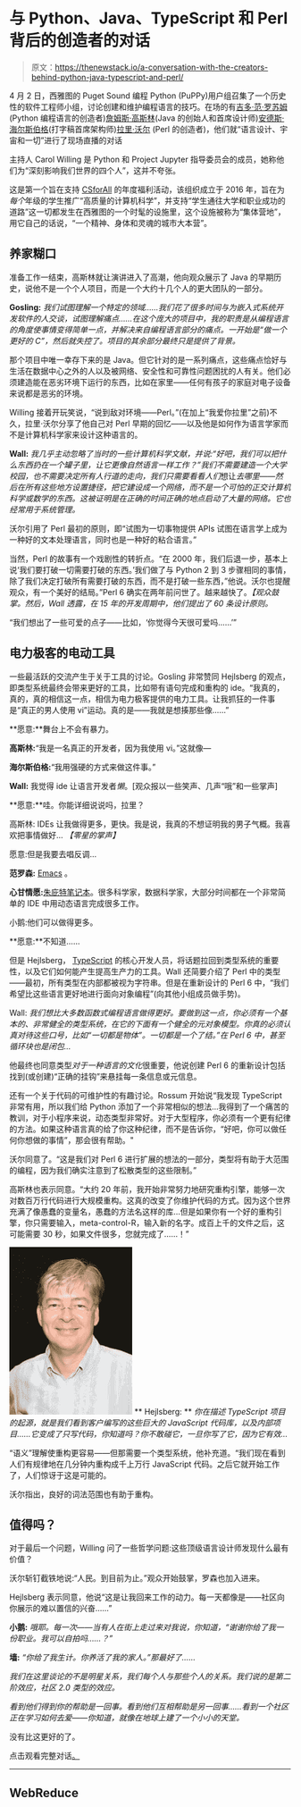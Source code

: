 # 与 Python、Java、TypeScript 和 Perl 背后的创造者的对话

> 原文：<https://thenewstack.io/a-conversation-with-the-creators-behind-python-java-typescript-and-perl/>

4 月 2 日，西雅图的 Puget Sound 编程 Python (PuPPy)用户组召集了一个历史性的软件工程师小组，讨论创建和维护编程语言的技巧。在场的有[吉多·范·罗苏姆](https://gvanrossum.github.io/)(Python 编程语言的创造者)[詹姆斯·高斯林](https://www.linkedin.com/in/jamesgosling)(Java 的创始人和首席设计师)[安德斯·海尔斯伯格](https://github.com/ahejlsberg)(打字稿首席架构师)[拉里·沃尔](http://www.wall.org/~larry/) (Perl 的创造者)，他们就“语言设计、宇宙和一切”进行了现场直播的对话

主持人 Carol Willing 是 Python 和 Project Jupyter 指导委员会的成员，她称他们为“深刻影响我们世界的四个人”，这并不夸张。

这是第一个旨在支持 [CSforAll](https://www.csforall.org/) 的年度福利活动，该组织成立于 2016 年，旨在为*每个*年级的学生推广“高质量的计算机科学”，并支持“学生通往大学和职业成功的道路”这一切都发生在西雅图的一个时髦的设施里，这个设施被称为“集体营地”，用它自己的话说，“一个精神、身体和灵魂的城市大本营”。

## 养家糊口

准备工作一结束，高斯林就让演讲进入了高潮，他向观众展示了 Java 的早期历史，说他不是一个个人项目，而是一个大约十几个人的更大团队的一部分。

**Gosling:** *我们试图理解一个特定的领域……我们花了很多时间与为嵌入式系统开发软件的人交谈，试图理解痛点……在这个庞大的项目中，我的职责是从编程语言的角度使事情变得简单一点，并解决来自编程语言部分的痛点。一开始是“做一个更好的 C”，然后就失控了。项目的其余部分最终只是提供了背景。*

那个项目中唯一幸存下来的是 Java。但它针对的是一系列痛点，这些痛点恰好与生活在数据中心之外的人以及被网络、安全性和可靠性问题困扰的人有关。他们必须建造能在恶劣环境下运行的东西，比如在家里——任何有孩子的家庭对电子设备来说都是恶劣的环境。

Willing 接着开玩笑说，“说到敌对环境——Perl。”(在加上“我爱你拉里”之前)不久，拉里·沃尔分享了他自己对 Perl 早期的回忆——以及他是如何作为语言学家而不是计算机科学家来设计这种语言的。

**Wall:** *我几乎主动忽略了当时的一些计算机科学文献，并说:“好吧，我们可以把什么东西扔在一个罐子里，让它更像自然语言一样工作？”我们不需要建造一个大学校园，也不需要决定所有人行道的走向，我们只需要看看人们*想让*去哪里——然后在所有这些地方设置捷径，把它建设成一个网络，而不是一个可怕的正交计算机科学或数学的东西。这被证明是在正确的时间正确的地点启动了大量的网络。它也经常用于系统管理。*

沃尔引用了 Perl 最初的原则，即“试图为一切事物提供 APIs 试图在语言学上成为一种好的文本处理语言，同时也是一种好的粘合语言。”

当然，Perl 的故事有一个戏剧性的转折点。“在 2000 年，我们后退一步，基本上说‘我们要打破一切需要打破的东西。’我们做了与 Python 2 到 3 步骤相同的事情，除了我们决定打破所有需要打破的东西，而不是打破一些东西，”他说。沃尔也提醒观众，有一个美好的结局。”Perl 6 确实在两年前问世了。越来越快了。*【观众鼓掌。然后，Wall 透露，在 15 年的开发周期中，他们提出了 60 条设计原则。*

“我们想出了一些可爱的点子——比如，‘你觉得今天很可爱吗……’”

## 电力极客的电动工具

一些最活跃的交流产生于关于工具的讨论。Gosling 非常赞同 Hejlsberg 的观点，即类型系统最终会带来更好的工具，比如带有语句完成和重构的 ide。“我真的，真的，真的相信这一点，相信为电力极客提供的电力工具。让我抓狂的一件事是“真正的男人使用 vi”运动。真的是——我就是想揍那些像……”

**愿意:**舞台上不会有暴力。

**高斯林:**“我是一名真正的开发者，因为我使用 vi。”这就像—

**海尔斯伯格:**“我用强硬的方式来做这件事。”

**Wall:** 我觉得 ide 让语言开发者*懒*。[观众报以一些笑声、几声“哦”和一些掌声]

**愿意:**哇。你能详细说说吗，拉里？

高斯林: IDEs 让我做得更多，更快。我是说，我真的不想证明我的男子气概。我喜欢把事情做好… *【零星的掌声】*

愿意:但是我要去唱反调…

**范罗森:** [Emacs](https://www.gnu.org/software/emacs/) 。

**心甘情愿:**[朱庇特笔记本](https://jupyter.org/)。很多科学家，数据科学家，大部分时间都在一个非常简单的 IDE 中用动态语言完成很多工作。

小鹅:他们可以做得更多。

**愿意:**不知道……

但是 Hejlsberg， [TypeScript](https://www.typescriptlang.org/) 的核心开发人员，将话题拉回到类型系统的重要性，以及它们如何能产生提高生产力的工具。Wall 还简要介绍了 Perl 中的类型——最初，所有类型在内部都被视为字符串。但是在重新设计的 Perl 6 中，“我们希望比这些语言更好地进行面向对象编程”(向其他小组成员做手势)。

Wall: *我们想比大多数函数式编程语言做得更好。要做到这一点，你必须有一个基本的、非常健全的类型系统，在它的下面有一个健全的元对象模型。你真的必须认真对待这些口号，比如“一切都是物体”。一切都是一个了结。”在 Perl 6 中，甚至循环块也是闭包…*

他最终也同意类型*对于一种语言的文化*很重要，他说创建 Perl 6 的重新设计包括找到(或创建)“正确的挂钩”来悬挂每一条信息或元信息。

还有一个关于代码的可维护性的有趣讨论。Rossum 开始说“我发现 TypeScript 非常有用，所以我们给 Python 添加了一个非常相似的想法…我得到了一个痛苦的教训，对于小程序来说，动态类型非常好。对于大型程序，你必须有一个更有纪律的方法。如果这种语言真的给了你这种纪律，而不是告诉你，“好吧，你可以做任何你想做的事情”，那会很有帮助。"

沃尔同意了。“这是我们对 Perl 6 进行扩展的想法的一部分，类型将有助于大范围的编程，因为我们确实注意到了松散类型的这些限制。”

高斯林也表示同意。“大约 20 年前，我开始非常努力地研究重构引擎，能够一次对数百万行代码进行大规模重构。这真的改变了你维护代码的方式。因为这个世界充满了像愚蠢的变量名，愚蠢的方法名这样的库…但是如果你有一个好的重构引擎，你只需要输入，meta-control-R，输入新的名字。成百上千的文件之后，这可能需要 30 秒，如果文件很多，您就完成了……！”

![ Anders_Hejlsberg by DBegley - Creative Commons via Wikipedia](img/175c3bfccac8d0f8b29634337cb724d5.png) ** Hejlsberg: ** *你在描述 TypeScript 项目的起源，就是我们看到客户编写的这些巨大的 JavaScript 代码库，以及内部项目……它变成了只写代码，你知道吗？你不敢碰它，一旦你写了它，因为它有效…*

“语义”理解使重构更容易——但那需要一个类型系统，他补充道。“我们现在看到人们有规律地在几分钟内重构成千上万行 JavaScript 代码。之后它就开始工作了，人们惊讶于这是可能的。

沃尔指出，良好的词法范围也有助于重构。

## 值得吗？

对于最后一个问题，Willing 问了一些哲学问题:这些顶级语言设计师发现什么最有价值？

沃尔斩钉截铁地说:“人民。到目前为止。”观众开始鼓掌，罗森也加入进来。

Hejlsberg 表示同意，他说“这是让我回来工作的动力。每一天都像是——社区向你展示的难以置信的兴奋……”

**小鹅:** *哦耶。每一次——当有人在街上走过来对我说，你知道，“谢谢你给了我一份职业。我可以自拍吗……？”*

**墙:** *“你给了我生计。你养活了我的家人。”那最好了……*

*我们在这里谈论的不是明星关系，我们每个人与那些个人的关系。我们说的是第二阶效应，社区 2.0 类型的效应。*

*看到他们得到你的帮助是一回事。看到他们互相帮助是另一回事……看到一个社区正在学习如何去爱——你知道，就像在地球上建了一个小小的天堂。*

没有比这更好的了。

点击观看完整对话[。](https://www.youtube.com/watch?v=csL8DLXGNlU&feature=player_embedded)

* * *

## WebReduce

<svg xmlns:xlink="http://www.w3.org/1999/xlink" viewBox="0 0 68 31" version="1.1"><title>Group</title> <desc>Created with Sketch.</desc></svg>